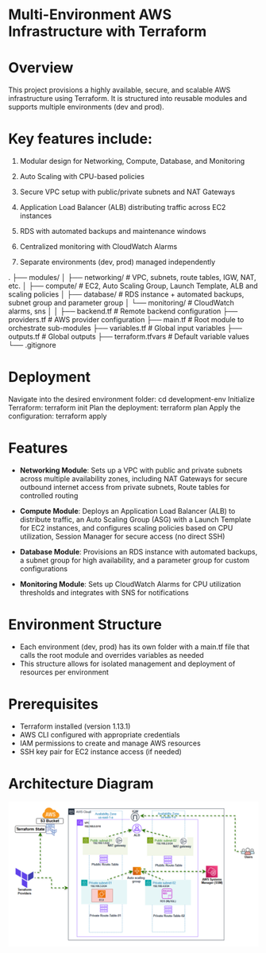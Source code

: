 # Multi-Environment AWS Infrastructure with Terraform

# Overview

This project provisions a highly available, secure, and scalable AWS infrastructure using Terraform.
It is structured into reusable modules and supports multiple environments (dev and prod).

# Key features include:

1. Modular design for Networking, Compute, Database, and Monitoring

2. Auto Scaling with CPU-based policies

3. Secure VPC setup with public/private subnets and NAT Gateways

4. Application Load Balancer (ALB) distributing traffic across EC2 instances

5. RDS with automated backups and maintenance windows

6. Centralized monitoring with CloudWatch Alarms

7. Separate environments (dev, prod) managed independently

.
├── modules/
│   ├── networking/     # VPC, subnets, route tables, IGW, NAT, etc.
│   ├── compute/        # EC2, Auto Scaling Group, Launch Template, ALB and scaling policies
│   ├── database/       # RDS instance + automated backups, subnet group and parameter group
│   └── monitoring/     # CloudWatch alarms, sns
│
│
├── backend.tf         # Remote backend configuration
├── providers.tf       # AWS provider configuration
├── main.tf            # Root module to orchestrate sub-modules
├── variables.tf       # Global input variables
├── outputs.tf         # Global outputs
├── terraform.tfvars   # Default variable values
└── .gitignore


# Deployment

Navigate into the desired environment folder: cd development-env
Initialize Terraform: terraform init
Plan the deployment: terraform plan
Apply the configuration: terraform apply

# Features
- **Networking Module**: Sets up a VPC with public and private subnets across multiple availability zones, including NAT Gateways for secure outbound internet access from private subnets, Route tables for controlled routing

- **Compute Module**: Deploys an Application Load Balancer (ALB) to distribute traffic, an Auto Scaling Group (ASG) with a Launch Template for EC2 instances, and configures scaling policies based on CPU utilization, Session Manager for secure access (no direct SSH)

- **Database Module**: Provisions an RDS instance with automated backups, a subnet group for high availability, and a parameter group for custom configurations

- **Monitoring Module**: Sets up CloudWatch Alarms for CPU utilization thresholds and integrates with SNS for notifications

# Environment Structure
- Each environment (dev, prod) has its own folder with a main.tf file that calls the root module and overrides variables as needed
- This structure allows for isolated management and deployment of resources per environment

# Prerequisites
- Terraform installed (version 1.13.1)
- AWS CLI configured with appropriate credentials
- IAM permissions to create and manage AWS resources
- SSH key pair for EC2 instance access (if needed)

# Architecture Diagram
![Architecture Diagram](architecture-diagram.png)